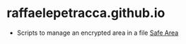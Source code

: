 # raffaelepetracca.github.io
- Scripts to manage an encrypted area in a file  [Safe Area](safearea/README.md)
